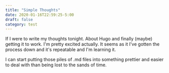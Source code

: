 ```yaml
---
title: "Simple Thoughts"
date: 2020-01-16T22:59:25-5:00
draft: false
category: test
---
```


If I were to write my thoughts tonight. About Hugo and finally (maybe) getting it to work. I'm pretty excited actually. It seems as it I've gotten the process down and it's repeatable and I'm learning it.

I can start putting those piles of .md files into something prettier and easier to deal with than being lost to the sands of time.

